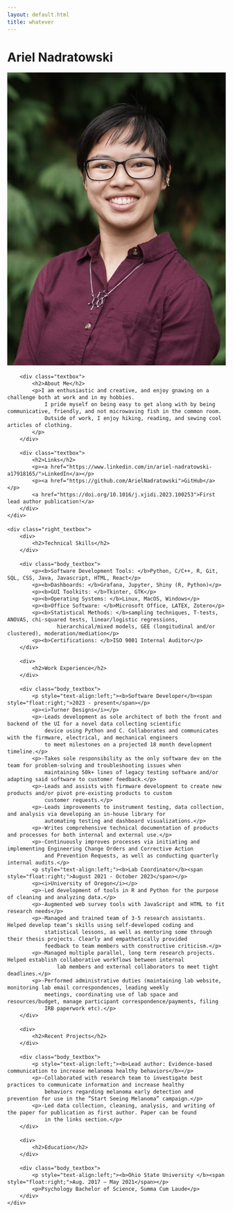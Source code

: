 ```yaml
---
layout: default.html
title: whatever
---
```


<div class="title_box">
    <h1>Ariel Nadratowski</h1>
</div>

<div class="htextbox">
    <div class="left_col">
        <div>
            <img class = "profile_pic" src="assets/profile_pic.jpg"> 
        </div>

        <div class="textbox">
            <h2>About Me</h2>
            <p>I am enthusiastic and creative, and enjoy gnawing on a challenge both at work and in my hobbies.
                I pride myself on being easy to get along with by being communicative, friendly, and not microwaving fish in the common room.
                Outside of work, I enjoy hiking, reading, and sewing cool articles of clothing.
            </p>
        </div>

        <div class="textbox">
            <h2>Links</h2>
            <p><a href="https://www.linkedin.com/in/ariel-nadratowski-a17918165/">LinkedIn</a></p>
            <p><a href="https://github.com/ArielNadratowski">GitHub</a></p>
            <a href="https://doi.org/10.1016/j.xjidi.2023.100253">First lead author publication!</a>
        </div>
    </div>
    
    <div class="right_textbox">
        <div>
            <h2>Technical Skills</h2>
        </div>

        <div class="body_textbox">
            <p><b>Software Development Tools: </b>Python, C/C++, R, Git, SQL, CSS, Java, Javascript, HTML, React</p>
            <p><b>Dashboards: </b>Grafana, Jupyter, Shiny (R, Python)</p>
            <p><b>GUI Toolkits: </b>Tkinter, GTK</p>
            <p><b>Operating Systems: </b>Linux, MacOS, Windows</p>
            <p><b>Office Software: </b>Microsoft Office, LATEX, Zotero</p>
            <p><b>Statistical Methods: </b>sampling techniques, T-tests, ANOVAS, chi-squared tests, linear/logistic regressions,
                    hierarchical/mixed models, GEE (longitudinal and/or clustered), moderation/mediation</p>
            <p><b>Certifications: </b>ISO 9001 Internal Auditor</p>
        </div>

        <div>
            <h2>Work Experience</h2>
        </div>

        <div class="body_textbox">
            <p style="text-align:left;"><b>Software Developer</b><span style="float:right;">2023 - present</span></p>
            <p><i>Turner Designs</i></p>
            <p>-Leads development as sole architect of both the front and backend of the UI for a novel data collecting scientific
                device using Python and C. Collaborates and communicates with the firmware, electrical, and mechanical engineers
                to meet milestones on a projected 18 month development timeline.</p>
            <p>-Takes sole responsibility as the only software dev on the team for problem-solving and troubleshooting issues when
                maintaining 50k+ lines of legacy testing software and/or adapting said software to customer feedback.</p>
            <p>-Leads and assists with firmware development to create new products and/or pivot pre-existing products to custom
                customer requests.</p>
            <p>-Leads improvements to instrument testing, data collection, and analysis via developing an in-house library for
                automating testing and dashboard visualizations.</p>
            <p>-Writes comprehensive technical documentation of products and processes for both internal and external use.</p>
            <p>-Continuously improves processes via initiating and implementing Engineering Change Orders and Corrective Action
                and Prevention Requests, as well as conducting quarterly internal audits.</p>
            <p style="text-align:left;"><b>Lab Coordinator</b><span style="float:right;">August 2021 - October 2023</span></p>
            <p><i>University of Oregon</i></p>
            <p>-Led development of tools in R and Python for the purpose of cleaning and analyzing data.</p>
            <p>-Augmented web survey tools with JavaScript and HTML to fit research needs</p>
            <p>-Managed and trained team of 3-5 research assistants. Helped develop team’s skills using self-developed coding and
                statistical lessons, as well as mentoring some through their thesis projects. Clearly and empathetically provided
                feedback to team members with constructive criticism.</p>
            <p>-Managed multiple parallel, long term research projects. Helped establish collaborative workflows between internal
                    lab members and external collaborators to meet tight deadlines.</p>
            <p>-Performed administrative duties (maintaining lab website, monitoring lab email correspondences, leading weekly
                meetings, coordinating use of lab space and resources/budget, manage participant correspondence/payments, filing
                IRB paperwork etc).</p>
        </div>

        <div>
            <h2>Recent Projects</h2>
        </div>

        <div class="body_textbox">
            <p style="text-align:left;"><b>Lead author: Evidence-based communication to increase melanoma healthy behaviors</b></p>
            <p>-Collaborated with research team to investigate best practices to communicate information and increase healthy
                behaviors regarding melanoma early detection and prevention for use in the ”Start Seeing Melanoma” campaign.</p>
            <p>-Led data collection, cleaning, analysis, and writing of the paper for publication as first author. Paper can be found
                in the links section.</p>
        </div>

        <div>
            <h2>Education</h2>
        </div>

        <div class="body_textbox">
            <p style="text-align:left;"><b>Ohio State University </b><span style="float:right;">Aug. 2017 – May 2021</span></p>
            <p>Psychology Bachelor of Science, Summa Cum Laude</p>
        </div>
    </div>
</div>